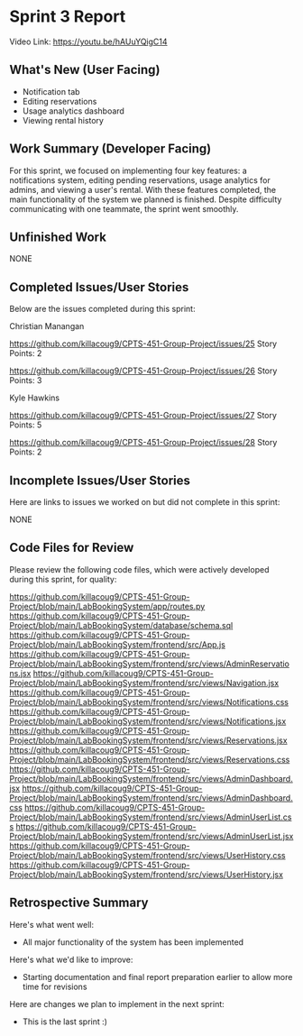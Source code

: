# Sprint 3 Report
Video Link: https://youtu.be/hAUuYQigC14

## What's New (User Facing)
* Notification tab
* Editing reservations
* Usage analytics dashboard
* Viewing rental history
  
## Work Summary (Developer Facing)
For this sprint, we focused on implementing four key features: a notifications system, editing pending reservations, usage analytics for admins, and viewing a user's rental. With these features completed, the main functionality of the system we planned is finished. Despite difficulty communicating with one teammate, the sprint went smoothly.  

## Unfinished Work
NONE

## Completed Issues/User Stories
Below are the issues completed during this sprint:

Christian Manangan

https://github.com/killacoug9/CPTS-451-Group-Project/issues/25
Story Points: 2

https://github.com/killacoug9/CPTS-451-Group-Project/issues/26
Story Points: 3

Kyle Hawkins

https://github.com/killacoug9/CPTS-451-Group-Project/issues/27
Story Points: 5

https://github.com/killacoug9/CPTS-451-Group-Project/issues/28
Story Points: 2

## Incomplete Issues/User Stories
Here are links to issues we worked on but did not complete in this sprint:

NONE
  
## Code Files for Review
Please review the following code files, which were actively developed during this
sprint, for quality:

https://github.com/killacoug9/CPTS-451-Group-Project/blob/main/LabBookingSystem/app/routes.py
https://github.com/killacoug9/CPTS-451-Group-Project/blob/main/LabBookingSystem/database/schema.sql
https://github.com/killacoug9/CPTS-451-Group-Project/blob/main/LabBookingSystem/frontend/src/App.js
https://github.com/killacoug9/CPTS-451-Group-Project/blob/main/LabBookingSystem/frontend/src/views/AdminReservations.jsx
https://github.com/killacoug9/CPTS-451-Group-Project/blob/main/LabBookingSystem/frontend/src/views/Navigation.jsx
https://github.com/killacoug9/CPTS-451-Group-Project/blob/main/LabBookingSystem/frontend/src/views/Notifications.css
https://github.com/killacoug9/CPTS-451-Group-Project/blob/main/LabBookingSystem/frontend/src/views/Notifications.jsx
https://github.com/killacoug9/CPTS-451-Group-Project/blob/main/LabBookingSystem/frontend/src/views/Reservations.jsx
https://github.com/killacoug9/CPTS-451-Group-Project/blob/main/LabBookingSystem/frontend/src/views/Reservations.css
https://github.com/killacoug9/CPTS-451-Group-Project/blob/main/LabBookingSystem/frontend/src/views/AdminDashboard.jsx
https://github.com/killacoug9/CPTS-451-Group-Project/blob/main/LabBookingSystem/frontend/src/views/AdminDashboard.css
https://github.com/killacoug9/CPTS-451-Group-Project/blob/main/LabBookingSystem/frontend/src/views/AdminUserList.css
https://github.com/killacoug9/CPTS-451-Group-Project/blob/main/LabBookingSystem/frontend/src/views/AdminUserList.jsx
https://github.com/killacoug9/CPTS-451-Group-Project/blob/main/LabBookingSystem/frontend/src/views/UserHistory.css
https://github.com/killacoug9/CPTS-451-Group-Project/blob/main/LabBookingSystem/frontend/src/views/UserHistory.jsx

## Retrospective Summary
Here's what went well:
* All major functionality of the system has been implemented
  
Here's what we'd like to improve:
* Starting documentation and final report preparation earlier to allow more time for revisions
  
Here are changes we plan to implement in the next sprint:
* This is the last sprint :)
